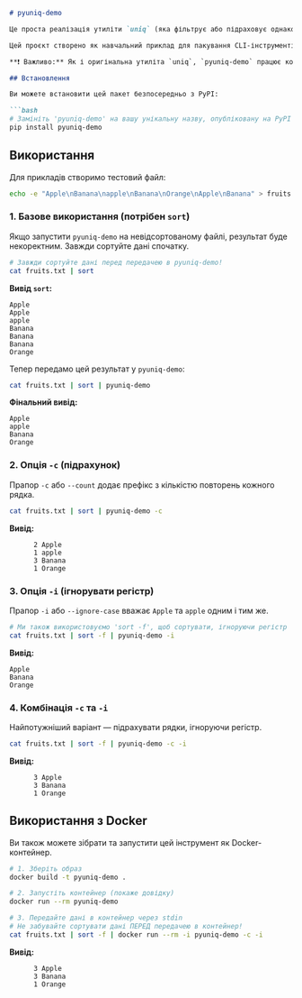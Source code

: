 
```markdown
# pyuniq-demo

Це проста реалізація утиліти `uniq` (яка фільтрує або підраховує однакові суміжні рядки) на Python з використанням бібліотеки `click`.

Цей проєкт створено як навчальний приклад для пакування CLI-інструментів, їх публікації на PyPI та збірки Docker-образів.

**❗️ Важливо:** Як і оригінальна утиліта `uniq`, `pyuniq-demo` працює коректно лише з **відсортованими** даними. Перед використанням `pyuniq-demo` завжди пропускайте ваші дані через системну команду `sort`.

## Встановлення

Ви можете встановити цей пакет безпосередньо з PyPI:

```bash
# Замініть 'pyuniq-demo' на вашу унікальну назву, опубліковану на PyPI
pip install pyuniq-demo
````

## Використання

Для прикладів створимо тестовий файл:

```bash
echo -e "Apple\nBanana\napple\nBanana\nOrange\nApple\nBanana" > fruits.txt
```

### 1\. Базове використання (потрібен `sort`)

Якщо запустити `pyuniq-demo` на невідсортованому файлі, результат буде некоректним. Завжди сортуйте дані спочатку.

```bash
# Завжди сортуйте дані перед передачею в pyuniq-demo!
cat fruits.txt | sort
```

**Вивід `sort`:**

```
Apple
Apple
apple
Banana
Banana
Banana
Orange
```

Тепер передамо цей результат у `pyuniq-demo`:

```bash
cat fruits.txt | sort | pyuniq-demo
```

**Фінальний вивід:**

```
Apple
apple
Banana
Orange
```

### 2\. Опція `-c` (підрахунок)

Прапор `-c` або `--count` додає префікс з кількістю повторень кожного рядка.

```bash
cat fruits.txt | sort | pyuniq-demo -c
```

**Вивід:**

```
      2 Apple
      1 apple
      3 Banana
      1 Orange
```

### 3\. Опція `-i` (ігнорувати регістр)

Прапор `-i` або `--ignore-case` вважає `Apple` та `apple` одним і тим же.

```bash
# Ми також використовуємо 'sort -f', щоб сортувати, ігноруючи регістр
cat fruits.txt | sort -f | pyuniq-demo -i
```

**Вивід:**

```
Apple
Banana
Orange
```

### 4\. Комбінація `-c` та `-i`

Найпотужніший варіант — підрахувати рядки, ігноруючи регістр.

```bash
cat fruits.txt | sort -f | pyuniq-demo -c -i
```

**Вивід:**

```
      3 Apple
      3 Banana
      1 Orange
```

## Використання з Docker

Ви також можете зібрати та запустити цей інструмент як Docker-контейнер.

```bash
# 1. Зберіть образ
docker build -t pyuniq-demo .

# 2. Запустіть контейнер (покаже довідку)
docker run --rm pyuniq-demo

# 3. Передайте дані в контейнер через stdin
# Не забувайте сортувати дані ПЕРЕД передачею в контейнер!
cat fruits.txt | sort -f | docker run --rm -i pyuniq-demo -c -i
```

**Вивід:**

```
      3 Apple
      3 Banana
      1 Orange
```

```
```